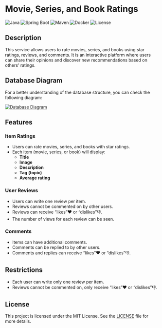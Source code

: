 # Movie, Series, and Book Ratings

![Java](https://img.shields.io/badge/Java-ED8B00?style=for-the-badge&logo=java&logoColor=white)
![Spring Boot](https://img.shields.io/badge/Spring%20Boot-6DB33F?style=for-the-badge&logo=spring-boot&logoColor=white)
![Maven](https://img.shields.io/badge/Maven-C71A36?style=for-the-badge&logo=apache-maven&logoColor=white)
![Docker](https://img.shields.io/badge/Docker-2496ED?style=for-the-badge&logo=docker&logoColor=white)
![License](https://img.shields.io/badge/License-MIT-blue.svg)

## Description

This service allows users to rate movies, series, and books using star ratings, reviews, and comments. It is an interactive platform where users can share their opinions and discover new recommendations based on others' ratings.

## Database Diagram

For a better understanding of the database structure, you can check the following diagram:

[![Database Diagram](https://img.shields.io/badge/DB-Diagram-blue)](https://dbdiagram.io/d/RateBook-66a6c2088b4bb5230e921f66)
## Features

### Item Ratings
- Users can rate movies, series, and books with star ratings.
- Each item (movie, series, or book) will display:
  - **Title**
  - **Image**
  - **Description**
  - **Tag (topic)**
  - **Average rating**

### User Reviews
- Users can write one review per item.
- Reviews cannot be commented on by other users.
- Reviews can receive “likes”❤️ or “dislikes”👎.
- The number of views for each review can be seen.

### Comments
- Items can have additional comments.
- Comments can be replied to by other users.
- Comments and replies can receive “likes”❤️ or “dislikes”👎.

## Restrictions
- Each user can write only one review per item.
- Reviews cannot be commented on, only receive “likes”❤️ or “dislikes”👎.

## License

This project is licensed under the MIT License. See the [LICENSE](LICENSE) file for more details.

